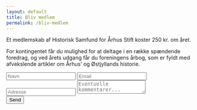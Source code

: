 ```yaml
---
layout: default
title: Bliv medlem
permalink: /bliv-medlem
---
```


Et medlemskab af Historisk Samfund for Århus Stift koster 250 kr. om året. 

For kontingentet får du mulighed for at deltage i en række spændende foredrag, og ved årets udgang får du foreningens årbog, som er fyldt med afvekslende artikler om Århus’ og Østjyllands historie.

<form id="contactform" action="https://api.web3forms.com/submit" method="POST">
    <input type="hidden" name="access_key" value="c455ebc6-5d5f-44b7-af14-e052fbfc075d">
    <!-- <input type="hidden" name="access_key" value="b90d20d9-9f0f-4b80-8b82-015416aa2683"> -->
    <input type="hidden" name="redirect" value="{{ site.url }}/kvittering">
    <input type="hidden" name="from_name" value="Historisk Samfund - Bliv medlem">
    <input type="hidden" name="subject" value="Nyt medlem">
    <label for="name"><input type="text" name="name" placeholder="Navn" required></label>
    <label for="email"><input type="email" name="email" placeholder="Email" required></label>
    <label for="address"><input name="address" placeholder="Adresse" required></label>
    <label for="message"><textarea name="message" placeholder="Eventuelle kommentarer..."></textarea></label>
    <div class="h-captcha" data-captcha="true"></div>
    <button type="submit" aria-label="Send beskeden">Send</button>
</form>
<script src="https://web3forms.com/client/script.js" async defer></script>
